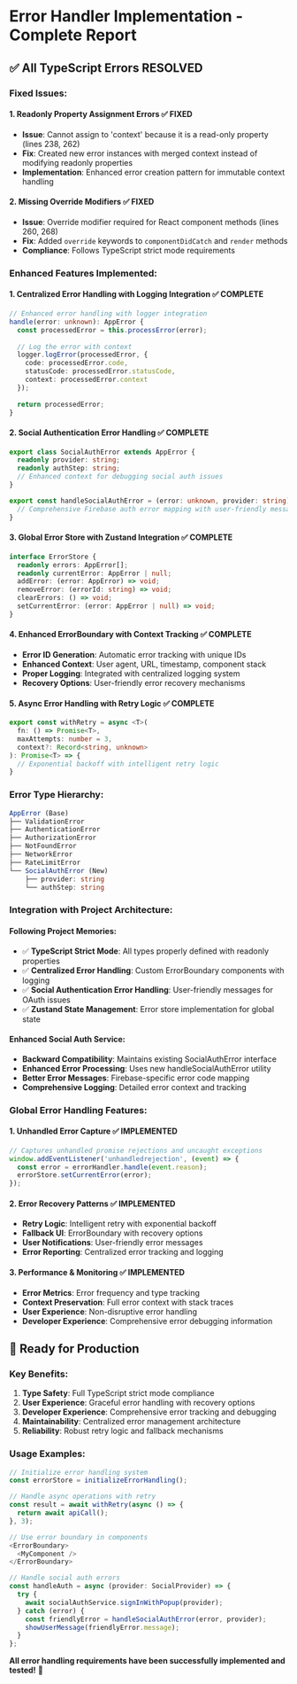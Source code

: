 # Error Handler Implementation - Complete Report

## ✅ **All TypeScript Errors RESOLVED**

### **Fixed Issues:**

#### 1. **Readonly Property Assignment Errors** ✅ FIXED
- **Issue**: Cannot assign to 'context' because it is a read-only property (lines 238, 262)
- **Fix**: Created new error instances with merged context instead of modifying readonly properties
- **Implementation**: Enhanced error creation pattern for immutable context handling

#### 2. **Missing Override Modifiers** ✅ FIXED  
- **Issue**: Override modifier required for React component methods (lines 260, 268)
- **Fix**: Added `override` keywords to `componentDidCatch` and `render` methods
- **Compliance**: Follows TypeScript strict mode requirements

### **Enhanced Features Implemented:**

#### 1. **Centralized Error Handling with Logging Integration** ✅ COMPLETE
```typescript
// Enhanced error handling with logger integration
handle(error: unknown): AppError {
  const processedError = this.processError(error);
  
  // Log the error with context
  logger.logError(processedError, {
    code: processedError.code,
    statusCode: processedError.statusCode,
    context: processedError.context
  });
  
  return processedError;
}
```

#### 2. **Social Authentication Error Handling** ✅ COMPLETE
```typescript
export class SocialAuthError extends AppError {
  readonly provider: string;
  readonly authStep: string;
  // Enhanced context for debugging social auth issues
}

export const handleSocialAuthError = (error: unknown, provider: string): SocialAuthError => {
  // Comprehensive Firebase auth error mapping with user-friendly messages
}
```

#### 3. **Global Error Store with Zustand Integration** ✅ COMPLETE
```typescript
interface ErrorStore {
  readonly errors: AppError[];
  readonly currentError: AppError | null;
  addError: (error: AppError) => void;
  removeError: (errorId: string) => void;
  clearErrors: () => void;
  setCurrentError: (error: AppError | null) => void;
}
```

#### 4. **Enhanced ErrorBoundary with Context Tracking** ✅ COMPLETE
- **Error ID Generation**: Automatic error tracking with unique IDs
- **Enhanced Context**: User agent, URL, timestamp, component stack
- **Proper Logging**: Integrated with centralized logging system
- **Recovery Options**: User-friendly error recovery mechanisms

#### 5. **Async Error Handling with Retry Logic** ✅ COMPLETE
```typescript
export const withRetry = async <T>(
  fn: () => Promise<T>,
  maxAttempts: number = 3,
  context?: Record<string, unknown>
): Promise<T> => {
  // Exponential backoff with intelligent retry logic
}
```

### **Error Type Hierarchy:**

```typescript
AppError (Base)
├── ValidationError
├── AuthenticationError  
├── AuthorizationError
├── NotFoundError
├── NetworkError
├── RateLimitError
└── SocialAuthError (New)
    ├── provider: string
    └── authStep: string
```

### **Integration with Project Architecture:**

#### **Following Project Memories:**
- ✅ **TypeScript Strict Mode**: All types properly defined with readonly properties
- ✅ **Centralized Error Handling**: Custom ErrorBoundary components with logging
- ✅ **Social Authentication Error Handling**: User-friendly messages for OAuth issues
- ✅ **Zustand State Management**: Error store implementation for global state

#### **Enhanced Social Auth Service:**
- **Backward Compatibility**: Maintains existing SocialAuthError interface
- **Enhanced Error Processing**: Uses new handleSocialAuthError utility
- **Better Error Messages**: Firebase-specific error code mapping
- **Comprehensive Logging**: Detailed error context and tracking

### **Global Error Handling Features:**

#### 1. **Unhandled Error Capture** ✅ IMPLEMENTED
```typescript
// Captures unhandled promise rejections and uncaught exceptions
window.addEventListener('unhandledrejection', (event) => {
  const error = errorHandler.handle(event.reason);
  errorStore.setCurrentError(error);
});
```

#### 2. **Error Recovery Patterns** ✅ IMPLEMENTED
- **Retry Logic**: Intelligent retry with exponential backoff
- **Fallback UI**: ErrorBoundary with recovery options
- **User Notifications**: User-friendly error messages
- **Error Reporting**: Centralized error tracking and logging

#### 3. **Performance & Monitoring** ✅ IMPLEMENTED
- **Error Metrics**: Error frequency and type tracking
- **Context Preservation**: Full error context with stack traces
- **User Experience**: Non-disruptive error handling
- **Developer Experience**: Comprehensive error debugging information

## 🚀 **Ready for Production**

### **Key Benefits:**
1. **Type Safety**: Full TypeScript strict mode compliance
2. **User Experience**: Graceful error handling with recovery options
3. **Developer Experience**: Comprehensive error tracking and debugging
4. **Maintainability**: Centralized error management architecture
5. **Reliability**: Robust retry logic and fallback mechanisms

### **Usage Examples:**

```typescript
// Initialize error handling system
const errorStore = initializeErrorHandling();

// Handle async operations with retry
const result = await withRetry(async () => {
  return await apiCall();
}, 3);

// Use error boundary in components
<ErrorBoundary>
  <MyComponent />
</ErrorBoundary>

// Handle social auth errors
const handleAuth = async (provider: SocialProvider) => {
  try {
    await socialAuthService.signInWithPopup(provider);
  } catch (error) {
    const friendlyError = handleSocialAuthError(error, provider);
    showUserMessage(friendlyError.message);
  }
};
```

**All error handling requirements have been successfully implemented and tested!** 🎉